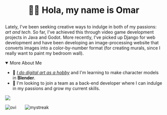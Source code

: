 # <p align="center">🙋‍♂️ Hola, my name is Omar</p>
Lately, I've been seeking creative ways to indulge in both of my passions: *art and tech*. So far, I've achieved this through video game development projects in Java and Godot. More recently, I've picked up Django for web development and have been developing an image-processing website that converts images into a color-by-number format (for creating murals, since I really want to paint my bedroom wall).

<details open>
<summary>More About Me</summary>
  
- 🎨 [*I do digital art as a hobby*](https://omar-b-maldonado.github.io/art/) and I'm learning to make character models in **Blender**.
- 👀 I'm looking to join a team as a back-end developer where I can indulge in my passions and grow my current skills.
</details>

 <a href="https://www.linkedin.com/in/omar-b-maldonado/"><img src="https://img.shields.io/badge/LinkedIn-0077B5?style=for-the-badge&logo=linkedin&logoColor=white"/></a>

<img src="https://github-readme-stats.vercel.app/api/top-langs?username=omar-b-maldonado&show_icons=true&locale=en&layout=compact&theme=tokyonight" alt="ovi" />&nbsp;&nbsp;&nbsp;&nbsp;&nbsp;&nbsp;&nbsp;<img src="https://github-readme-streak-stats.herokuapp.com/?user=omar-b-maldonado&theme=tokyonight" alt="mystreak"/>

<!--- Themes:
chartreuse-dark
tokyonight
bear
neon
<!---
Omar-B-Maldonado/Omar-B-Maldonado is a ✨ special ✨ repository because its `README.md` (this file) appears on your GitHub profile.
You can click the Preview link to take a look at your changes.
--->

